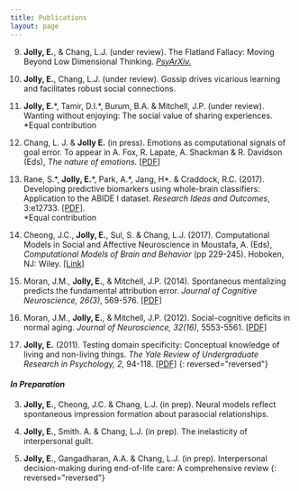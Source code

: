 ```yaml
---
title: Publications
layout: page
---
```


9. **Jolly, E.**, & Chang, L.J. (under review). The Flatland Fallacy:  Moving Beyond Low Dimensional Thinking. *[PsyArXiv.](https://psyarxiv.com/zdrfg/)*

8. **Jolly, E.**, Chang, L.J. (under review). Gossip drives vicarious learning and facilitates robust social connections.

7. **Jolly, E.**\*, Tamir, D.I.\*, Burum, B.A. & Mitchell, J.P. (under review). Wanting without enjoying: The social value of sharing experiences.  
\*Equal contribution

6. Chang, L. J. & **Jolly E.** (in press). Emotions as computational signals of goal error. To appear in A. Fox, R. Lapate, A. Shackman & R. Davidson (Eds), *The nature of emotions*. [[PDF]](/assets/pdfs/Jolly_Emotions_Chapter.pdf)

5. Rane, S.\*, **Jolly, E.**\*, Park, A.\*, Jang, H\*. & Craddock, R.C. (2017). Developing predictive biomarkers using whole-brain classifiers: Application to the ABIDE I dataset. *Research Ideas and Outcomes*, 3:e12733. [[PDF]](https://riojournal.com/article/12733/download/pdf/).  
\*Equal contribution

4. Cheong, J.C., **Jolly, E.**, Sul, S. & Chang, L.J. (2017). Computational Models in Social and Affective Neuroscience in Moustafa, A. (Eds), *Computational Models of Brain and Behavior* (pp 229-245). Hoboken, NJ: Wiley. [[Link]](http://onlinelibrary.wiley.com/doi/10.1002/9781119159193.ch17/summary)

3. Moran, J.M., **Jolly, E.**, & Mitchell, J.P. (2014). Spontaneous mentalizing predicts the fundamental attribution error. *Journal of Cognitive Neuroscience, 26(3)*, 569-576. [[PDF]](https://dash.harvard.edu/bitstream/handle/1/13457155/jocn_a_00513.pdf?sequence=1)

2. Moran, J.M., **Jolly, E.**, & Mitchell, J.P. (2012). Social-cognitive deficits in normal aging. *Journal of Neuroscience, 32(16)*, 5553-5561. [[PDF]](http://www.jneurosci.org/content/jneuro/32/16/5553.full.pdf)

1. **Jolly, E.** (2011). Testing domain specificity: Conceptual knowledge of living and non-living things. *The Yale Review of Undergraduate Research in Psychology, 2,* 94-118. [[PDF]](https://campuspress.yale.edu/yrurp/files/2015/11/2010_Jolly-Conceptual-Knowledge-Organization-1un1c9m.pdf)
{: reversed="reversed"}

#### *In Preparation*
3. **Jolly, E.**, Cheong, J.C. & Chang, L.J. (in prep). Neural models reflect spontaneous impression formation about parasocial relationships.

2. **Jolly, E.**, Smith. A. & Chang, L.J. (in prep). The inelasticity of interpersonal guilt.

1. **Jolly, E.**, Gangadharan, A.A. & Chang, L.J. (in prep). Interpersonal decision-making during end-of-life care: A comprehensive review
{: reversed="reversed"}
